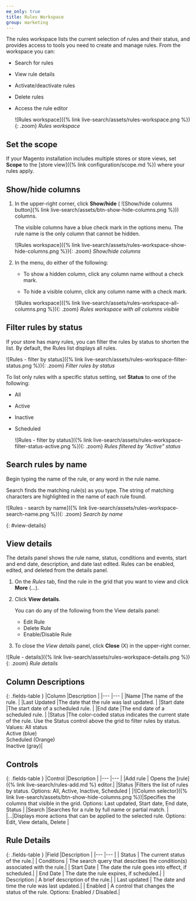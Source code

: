 ```yaml
---
ee_only: true
title: Rules Workspace
group: marketing
---
```


The rules workspace lists the current selection of rules and their status, and provides access to tools you need to create and manage rules. From the workspace you can:

- Search for rules
- View rule details
- Activate/deactivate rules
- Delete rules
- Access the rule editor

  ![Rules workspace]({% link live-search/assets/rules-workspace.png %}){: .zoom}
  _Rules workspace_

## Set the scope

If your Magento installation includes multiple stores or store views, set **Scope** to the [store view]({% link configuration/scope.md %}) where your rules apply.

## Show/hide columns

1. In the upper-right corner, click **Show/hide** ( ![Show/hide columns button]{% link live-search/assets/btn-show-hide-columns.png %})) columns.

   The visible columns have a blue check mark in the options menu. The rule name is the only column that cannot be hidden.

   ![Rules workspace]({% link live-search/assets/rules-workspace-show-hide-columns.png %}){: .zoom}
   _Show/hide columns_

1. In the menu, do either of the following:

   - To show a hidden column, click any column name without a check mark.

   - To hide a visible column, click any column name with a check mark.

   ![Rules workspace]({% link live-search/assets/rules-workspace-all-columns.png %}){: .zoom}
   _Rules workspace with all columns visible_

## Filter rules by status

If your store has many rules, you can filter the rules by status to shorten the list. By default, the Rules list displays all rules.

  ![Rules - filter by status]({% link live-search/assets/rules-workspace-filter-status.png %}){: .zoom}
  _Filter rules by status_

To list only rules with a specific status setting, set **Status** to one of the following:

- All
- Active
- Inactive
- Scheduled

  ![Rules - filter by status]({% link live-search/assets/rules-workspace-filter-status-active.png %}){: .zoom}
  _Rules filtered by "Active" status_

## Search rules by name

Begin typing the name of the rule, or any word in the rule name.

Search finds the matching rule(s) as you type. The string of matching characters are highlighted in the name of each rule found.

  ![Rules - search by name]({% link live-search/assets/rules-workspace-search-name.png %}){: .zoom}
  _Search by name_

{: #view-details}
## View details

The details panel shows the rule name, status, conditions and events, start and end date, description, and date last edited. Rules can be enabled, edited, and deleted from the details panel.

1.	On the _Rules_ tab, find the rule in the grid that you want to view and click **More** (…).

1.	Click **View details**.

     You can do any of the following from the View details panel:

      - Edit Rule
      - Delete Rule
      - Enable/Disable Rule

1. To close the _View details_ panel, click **Close** (X) in the upper-right corner.

  ![Rule - details]({% link live-search/assets/rules-workspace-details.png %}){: .zoom}
  _Rule details_

## Column Descriptions

{: .fields-table }
|Column |Description |
|--- |--- |
|Name |The name of the rule. |
|Last Updated |The date that the rule was last updated. |
|Start date |The start date of a scheduled rule. |
|End date |The end date of a scheduled rule. |
|Status |The color-coded status indicates the current state of the rule. Use the Status control above the grid to filter rules by status. Values: All status <br />Active (blue)<br />Scheduled (Orange)<br />Inactive (gray)|

## Controls

{: .fields-table }
|Control |Description |
|--- |--- |
|Add rule | Opens the [rule]({% link live-search/rules-add.md %} editor.|
|Status |Filters the list of rules by status. Options: All, Active, Inactive, Scheduled |
|![Column selector]({% link live-search/assets/btn-show-hide-columns.png %})|Specifies the columns that visible in the grid. Options: Last updated, Start date, End date, Status |
|Search |Searches for a rule by full name or partial match. |
|...|Displays more actions that can be applied to the selected rule. Options: Edit, View details, Delete |

## Rule Details

{: .fields-table }
|Field |Description |
|--- |--- |
| Status | The current status of the rule.|
| Conditions | The search query that describes the condition(s) associated with the rule.|
| Start Date | The date the rule goes into effect, if scheduled.|
| End Date | The date the rule expires, if scheduled.|
| Description | A brief description of the rule.|
| Last updated | The date and time the rule was last updated.|
| Enabled | A control that changes the status of the rule. Options: Enabled / Disabled.|

<style>
.fields-table td:first-of-type {
width: 270px;
}
</style>